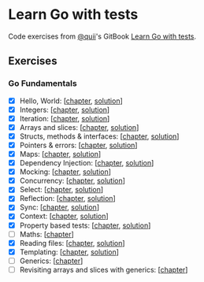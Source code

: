 # Learn Go with tests

Code exercises from [@quii](https://github.com/quii)'s GitBook [Learn Go with tests](https://quii.gitbook.io/learn-go-with-tests/).

## Exercises

### Go Fundamentals

- [x] Hello, World: [[chapter](https://quii.gitbook.io/learn-go-with-tests/go-fundamentals/hello-world), [solution](./internal/hello)]
- [x] Integers: [[chapter](https://quii.gitbook.io/learn-go-with-tests/go-fundamentals/integers), [solution](./internal/integers)]
- [x] Iteration: [[chapter](https://quii.gitbook.io/learn-go-with-tests/go-fundamentals/iteration), [solution](./internal/iteration)]
- [x] Arrays and slices: [[chapter](https://quii.gitbook.io/learn-go-with-tests/go-fundamentals/arrays-and-slices), [solution](./internal/slices)]
- [x] Structs, methods & interfaces: [[chapter](https://quii.gitbook.io/learn-go-with-tests/go-fundamentals/structs-methods-and-interfaces), [solution](./internal/structs)]
- [x] Pointers & errors: [[chapter](https://quii.gitbook.io/learn-go-with-tests/go-fundamentals/structs-methods-and-interfaces), [solution](./internal/pointers)]
- [x] Maps: [[chapter](https://quii.gitbook.io/learn-go-with-tests/go-fundamentals/maps), [solution](./internal/maps)]
- [x] Dependency Injection: [[chapter](https://quii.gitbook.io/learn-go-with-tests/go-fundamentals/dependency-injection), [solution](./internal/injection)]
- [x] Mocking: [[chapter](https://quii.gitbook.io/learn-go-with-tests/go-fundamentals/mocking), [solution](./internal/mocking)]
- [x] Concurrency: [[chapter](https://quii.gitbook.io/learn-go-with-tests/go-fundamentals/concurrency), [solution](./internal/concurrency)]
- [x] Select: [[chapter](https://quii.gitbook.io/learn-go-with-tests/go-fundamentals/select), [solution](./internal/select)]
- [x] Reflection: [[chapter](https://quii.gitbook.io/learn-go-with-tests/go-fundamentals/reflection), [solution](./internal/reflection)]
- [x] Sync: [[chapter](https://quii.gitbook.io/learn-go-with-tests/go-fundamentals/sync), [solution](./internal/synchronise)]
- [x] Context: [[chapter](https://quii.gitbook.io/learn-go-with-tests/go-fundamentals/context), [solution](./internal/context)]
- [x] Property based tests: [[chapter](https://quii.gitbook.io/learn-go-with-tests/go-fundamentals/roman-numerals), [solution](./internal/pbt)]
- [ ] Maths: [[chapter](https://quii.gitbook.io/learn-go-with-tests/go-fundamentals/math)]
- [x] Reading files: [[chapter](https://quii.gitbook.io/learn-go-with-tests/go-fundamentals/reading-files), [solution](./internal/reading)]
- [x] Templating: [[chapter](https://quii.gitbook.io/learn-go-with-tests/go-fundamentals/html-templates), [solution](./internal/templating)]
- [ ] Generics: [[chapter](https://quii.gitbook.io/learn-go-with-tests/go-fundamentals/generics)]
- [ ] Revisiting arrays and slices with generics: [[chapter](https://quii.gitbook.io/learn-go-with-tests/go-fundamentals/revisiting-arrays-and-slices-with-generics)]
